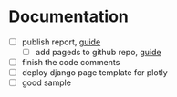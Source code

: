 # Documentation


- [ ] publish report, [guide](https://coderefinery.github.io/documentation/gh_workflow/)
    - [ ] add pageds to github repo, [guide](https://docs.github.com/en/pages/getting-started-with-github-pages/creating-a-github-pages-site)

- [ ] finish the code comments
- [ ] deploy django page template for plotly
- [ ] good sample
